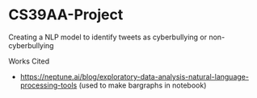 # CS39AA-Project

Creating a NLP model to identify tweets as cyberbullying or non-cyberbullying

Works Cited
- https://neptune.ai/blog/exploratory-data-analysis-natural-language-processing-tools (used to make bargraphs in notebook)
